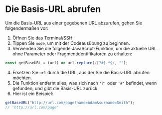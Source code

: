# Die Basis-URL abrufen

Um die Basis-URL aus einer gegebenen URL abzurufen, gehen Sie folgendermaßen vor:

1. Öffnen Sie das Terminal/SSH.
2. Tippen Sie `node`, um mit der Codeausübung zu beginnen.
3. Verwenden Sie die folgende JavaScript-Funktion, um die aktuelle URL ohne Parameter oder Fragmentidentifikatoren zu erhalten:

```js
const getBaseURL = (url) => url.replace(/[?#].*$/, "");
```

4. Ersetzen Sie `url` durch die URL, aus der Sie die Basis-URL abrufen möchten.
5. Die Funktion entfernt alles, was sich nach `'?'` oder `'#'` befindet, wenn gefunden, und gibt die Basis-URL zurück.
6. Hier ist ein Beispiel:

```js
getBaseURL("http://url.com/page?name=Adam&surname=Smith");
// 'http://url.com/page'
```
